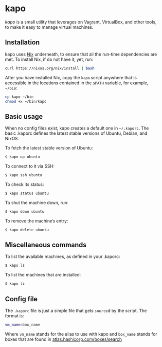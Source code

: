 kapo
====

_kapo_ is a small utility that leverages on Vagrant, VirtualBox, and
other tools, to make it easy to manage virtual machines.


## Installation

kapo uses [Nix](https://nixos.org/nix) underneath, to ensure that all
the run-time dependencies are met. To install Nix, if do not have it,
yet, run:

```bash
curl https://nixos.org/nix/install | bash
```

After you have installed Nix, copy the `kapo` script anywhere that is
accessible in the locations contained in the `$PATH` variable, for
example, `~/bin`:

```bash
cp kapo ~/bin
chmod +x ~/bin/kapo
```


## Basic usage

When no config files exist, kapo creates a default one in
`~/.kaporc`. The basic .kaporc defines the latest stable versions of
Ubuntu, Debian, and NixOS.

To fetch the latest stable version of Ubuntu:

```bash
$ kapo up ubuntu
```

To connect to it via SSH:

```bash
$ kapo ssh ubuntu
```

To check its status:

```bash
$ kapo status ubuntu
```

To shut the machine down, run:

```bash
$ kapo down ubuntu
```

To remove the machine’s entry:

```bash
$ kapo delete ubuntu
```


## Miscellaneous commands

To list the available machines, as defined in your .kaporc:

```bash
$ kapo ls
```

To list the machines that are installed:

```bash
$ kapo li
```


## Config file

The `.kaporc` file is just a simple file that gets `source`d by the
script. The format is:

```bash
vm_name=box_name
```

Where `vm_name` stands for the alias to use with kapo and `box_name`
stands for boxes that are found in
[atlas.hashicorp.com/boxes/search](https://atlas.hashicorp.com/boxes/search)

